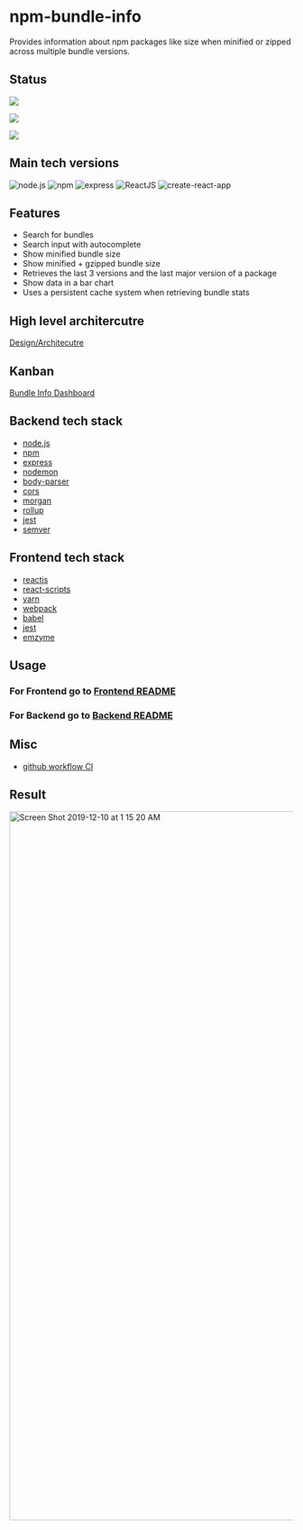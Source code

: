 # npm-bundle-info
Provides information about npm packages like size when minified or zipped across multiple bundle versions. 

## Status
![](https://img.shields.io/github/workflow/status/vsambor/npm-bundle-info/BACK-CI?style=for-the-badge&label=BACK-CI&logo=github)

![](https://img.shields.io/github/workflow/status/vsambor/npm-bundle-info/FRONT-CI?style=for-the-badge&label=FRONT-CI&logo=github)

![](https://img.shields.io/github/workflow/status/vsambor/npm-bundle-info/SECURITY-CHECK?style=for-the-badge&label=Security&logo=npm)

## Main tech versions
![node.js](https://img.shields.io/badge/node-12.8.0-green.svg)
![npm](https://img.shields.io/badge/npm-6.10.2-yellow.svg)
![express](https://img.shields.io/badge/express-4.16.x-orange.svg)
![ReactJS](https://img.shields.io/badge/reactjs-16.12.x-brightgreen.svg)
![create-react-app](https://img.shields.io/badge/create_react_app-3.2.x-blue.svg)

## Features
- Search for bundles
- Search input with autocomplete
- Show minified bundle size
- Show minified + gzipped bundle size
- Retrieves the last 3 versions and the last major version of a package
- Show data in a bar chart
- Uses a persistent cache system when retrieving bundle stats

## High level architercutre
[Design/Architecutre](https://github.com/vsambor/npm-bundle-info/wiki/Architecture)

## Kanban
[Bundle Info Dashboard](https://github.com/vsambor/npm-bundle-info/projects/2)

## Backend tech stack

- [node.js](https://nodejs.org/en/)
- [npm](https://www.npmjs.com/)
- [express](https://expressjs.com/)
- [nodemon](https://nodemon.io/)
- [body-parser](https://github.com/expressjs/body-parser)
- [cors](https://github.com/expressjs/body-parser)
- [morgan](https://github.com/expressjs/morgan)
- [rollup](https://rollupjs.org/guide/en/)
- [jest](https://jestjs.io/)
- [semver](https://github.com/npm/node-semver)

## Frontend tech stack

- [reactjs](https://reactjs.org//)
- [react-scripts](https://github.com/facebook/create-react-app)
- [yarn](https://yarnpkg.com/lang/en/)
- [webpack](https://webpack.js.org/)
- [babel](https://babeljs.io/)
- [jest](https://karma-runner.github.io/2.0/index.html)
- [emzyme](https://airbnb.io/enzyme/)


## Usage

### For Frontend go to [Frontend README](https://github.com/vsambor/npm-bundle-info/blob/master/client/README.md)

### For Backend go to [Backend README](https://github.com/vsambor/npm-bundle-info/blob/master/server/README.md)

## Misc
 - [github workflow CI](https://github.com/vsambor/npm-bundle-info/actions?query=workflow%3A%22Node+CI%22)


## Result

<img width="1256" alt="Screen Shot 2019-12-10 at 1 15 20 AM" src="https://user-images.githubusercontent.com/26199384/70483988-a02a0800-1aea-11ea-9cc9-67a6900dcd51.png">
